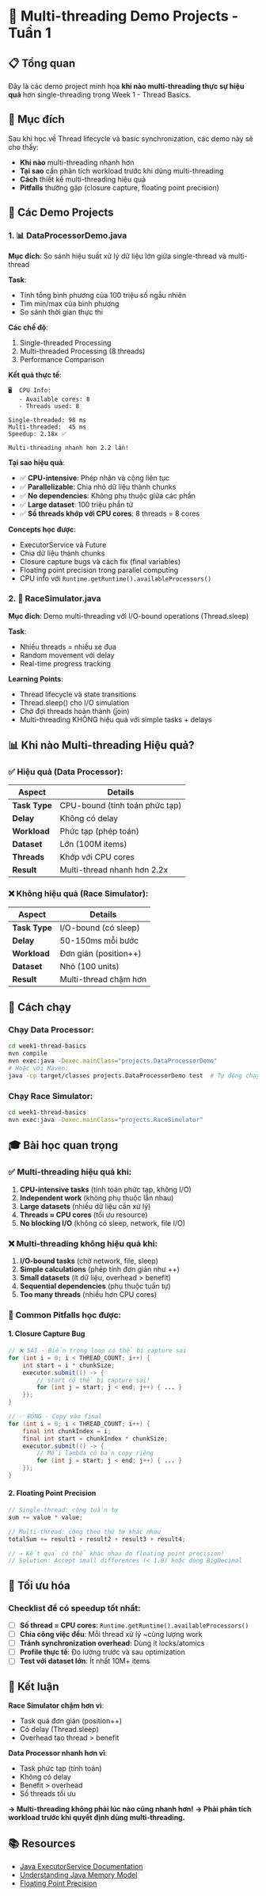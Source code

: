 # 🚀 Multi-threading Demo Projects - Tuần 1

## 📋 Tổng quan

Đây là các demo project minh họa **khi nào multi-threading thực sự hiệu quả** hơn single-threading trong Week 1 - Thread Basics.

## 🎯 Mục đích

Sau khi học về Thread lifecycle và basic synchronization, các demo này sẽ cho thấy:
- **Khi nào** multi-threading nhanh hơn
- **Tại sao** cần phân tích workload trước khi dùng multi-threading
- **Cách** thiết kế multi-threading hiệu quả
- **Pitfalls** thường gặp (closure capture, floating point precision)

## 📁 Các Demo Projects

### 1. 📊 DataProcessorDemo.java
**Mục đích**: So sánh hiệu suất xử lý dữ liệu lớn giữa single-thread và multi-thread

**Task**: 
- Tính tổng bình phương của 100 triệu số ngẫu nhiên
- Tìm min/max của bình phương
- So sánh thời gian thực thi

**Các chế độ**:
1. Single-threaded Processing
2. Multi-threaded Processing (8 threads)
3. Performance Comparison

**Kết quả thực tế**:
```
🖥️  CPU Info:
   - Available cores: 8
   - Threads used: 8

Single-threaded: 98 ms
Multi-threaded:  45 ms
Speedup: 2.18x ✅

Multi-threading nhanh hơn 2.2 lần!
```

**Tại sao hiệu quả**:
- ✅ **CPU-intensive**: Phép nhân và cộng liên tục
- ✅ **Parallelizable**: Chia nhỏ dữ liệu thành chunks
- ✅ **No dependencies**: Không phụ thuộc giữa các phần
- ✅ **Large dataset**: 100 triệu phần tử
- ✅ **Số threads khớp với CPU cores**: 8 threads = 8 cores

**Concepts học được**:
- ExecutorService và Future
- Chia dữ liệu thành chunks
- Closure capture bugs và cách fix (final variables)
- Floating point precision trong parallel computing
- CPU info với `Runtime.getRuntime().availableProcessors()`

### 2. 🏁 RaceSimulator.java
**Mục đích**: Demo multi-threading với I/O-bound operations (Thread.sleep)

**Task**:
- Nhiều threads = nhiều xe đua
- Random movement với delay
- Real-time progress tracking

**Learning Points**:
- Thread lifecycle và state transitions
- Thread.sleep() cho I/O simulation
- Chờ đợi threads hoàn thành (join)
- Multi-threading KHÔNG hiệu quả với simple tasks + delays

## 📊 Khi nào Multi-threading Hiệu quả?

### ✅ Hiệu quả (Data Processor):
| Aspect | Details |
|--------|---------|
| **Task Type** | CPU-bound (tính toán phức tạp) |
| **Delay** | Không có delay |
| **Workload** | Phức tạp (phép toán) |
| **Dataset** | Lớn (100M items) |
| **Threads** | Khớp với CPU cores |
| **Result** | Multi-thread nhanh hơn 2.2x |

### ❌ Không hiệu quả (Race Simulator):
| Aspect | Details |
|--------|---------|
| **Task Type** | I/O-bound (có sleep) |
| **Delay** | 50-150ms mỗi bước |
| **Workload** | Đơn giản (position++) |
| **Dataset** | Nhỏ (100 units) |
| **Result** | Multi-thread chậm hơn |

## 🚀 Cách chạy

### Chạy Data Processor:
```bash
cd week1-thread-basics
mvn compile
mvn exec:java -Dexec.mainClass="projects.DataProcessorDemo"
# Hoặc với Maven:
java -cp target/classes projects.DataProcessorDemo test  # Tự động chạy performance comparison
```

### Chạy Race Simulator:
```bash
cd week1-thread-basics
mvn exec:java -Dexec.mainClass="projects.RaceSimulator"
```

## 🎓 Bài học quan trọng

### ✅ Multi-threading hiệu quả khi:
1. **CPU-intensive tasks** (tính toán phức tạp, không I/O)
2. **Independent work** (không phụ thuộc lẫn nhau)
3. **Large datasets** (nhiều dữ liệu cần xử lý)
4. **Threads ≈ CPU cores** (tối ưu resource)
5. **No blocking I/O** (không có sleep, network, file I/O)

### ❌ Multi-threading không hiệu quả khi:
1. **I/O-bound tasks** (chờ network, file, sleep)
2. **Simple calculations** (phép tính đơn giản như ++)
3. **Small datasets** (ít dữ liệu, overhead > benefit)
4. **Sequential dependencies** (phụ thuộc tuần tự)
5. **Too many threads** (nhiều hơn CPU cores)

### 🐛 Common Pitfalls học được:

#### 1. **Closure Capture Bug**
```java
// ❌ SAI - Biến trong loop có thể bị capture sai
for (int i = 0; i < THREAD_COUNT; i++) {
    int start = i * chunkSize;
    executor.submit(() -> {
        // start có thể bị capture sai!
        for (int j = start; j < end; j++) { ... }
    });
}

// ✅ ĐÚNG - Copy vào final
for (int i = 0; i < THREAD_COUNT; i++) {
    final int chunkIndex = i;
    final int start = chunkIndex * chunkSize;
    executor.submit(() -> {
        // Mỗi lambda có bản copy riêng
        for (int j = start; j < end; j++) { ... }
    });
}
```

#### 2. **Floating Point Precision**
```java
// Single-thread: cộng tuần tự
sum += value * value;

// Multi-thread: cộng theo thứ tự khác nhau
totalSum += result1 + result2 + result3 + result4;

// → Kết quả có thể khác nhau do floating point precision!
// Solution: Accept small differences (< 1.0) hoặc dùng BigDecimal
```

## 🔧 Tối ưu hóa

### Checklist để có speedup tốt nhất:
- [ ] **Số thread = CPU cores**: `Runtime.getRuntime().availableProcessors()`
- [ ] **Chia công việc đều**: Mỗi thread xử lý ~cùng lượng work
- [ ] **Tránh synchronization overhead**: Dùng ít locks/atomics
- [ ] **Profile thực tế**: Đo lường trước và sau optimization
- [ ] **Test với dataset lớn**: Ít nhất 10M+ items

## 🎯 Kết luận

**Race Simulator chậm hơn vì**:
- Task quá đơn giản (position++)
- Có delay (Thread.sleep)
- Overhead tạo thread > benefit

**Data Processor nhanh hơn vì**:
- Task phức tạp (tính toán)
- Không có delay
- Benefit > overhead
- Số threads tối ưu

**→ Multi-threading không phải lúc nào cũng nhanh hơn!**
**→ Phải phân tích workload trước khi quyết định dùng multi-threading.**

## 📚 Resources

- [Java ExecutorService Documentation](https://docs.oracle.com/javase/8/docs/api/java/util/concurrent/ExecutorService.html)
- [Understanding Java Memory Model](https://www.baeldung.com/java-memory-model)
- [Floating Point Precision](https://www.geeksforgeeks.org/floating-point-precision-in-java/)
